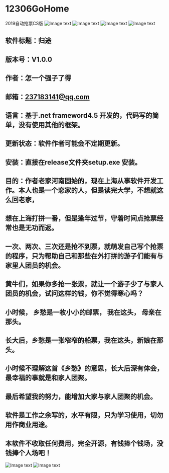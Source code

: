 ﻿# 12306GoHome
2019自动抢票CS版
![Image text](https://github.com/JohnnyZhang0628/12306GoHome/blob/master/train12306/image/login.png)
![Image text](https://github.com/JohnnyZhang0628/12306GoHome/blob/master/train12306/image/main.png)
![Image text](https://github.com/JohnnyZhang0628/12306GoHome/blob/master/train12306/image/success.png)
![Image text](https://github.com/JohnnyZhang0628/12306GoHome/blob/master/train12306/image/order.png)
## 软件标题：归途
## 版本号：V1.0.0
## 作者：怎一个强子了得
## 邮箱：237183141@qq.com
## 语言：基于.net frameword4.5 开发的，代码写的简单，没有使用其他的框架。
## 更新状态：软件作者可能会不定期更新。
## 安装：直接在release文件夹setup.exe 安装。

## 目的：作者老家河南固始的，现在上海从事软件开发工作。本人也是一个恋家的人，但是读完大学，不想就这么回老家，
## 想在上海打拼一番，但是逢年过节，守着时间点抢票经常也是无功而返。
## 一次、两次、三次还是抢不到票，就萌发自己写个抢票的程序，只为帮助自己和那些在外打拼的游子们能有与家里人团员的机会。
## 黄牛们，如果你多抢一张票，就让一个游子少了与家人团员的机会，试问这样的钱，你不觉得寒心吗？
## 小时候， 乡愁是一枚小小的邮票， 我在这头， 母亲在那头。 
## 长大后，乡愁是一张窄窄的船票，我在这头，新娘在那头。
## 小时候不理解这首《乡愁》的意思，长大后深有体会，最幸福的事就是和家人团聚。
## 最后希望我的努力，能增加大家与家人团聚的机会。
## 软件是工作之余写的，水平有限，只为学习使用，切勿用作商业用途。
## 本软件不收取任何费用，完全开源，有钱捧个钱场，没钱捧个人场吧！
![Image text](https://github.com/JohnnyZhang0628/12306GoHome/blob/master/train12306/image/aliPay.jpg)
![Image text](https://github.com/JohnnyZhang0628/12306GoHome/blob/master/train12306/image/wxPay.jpg)
